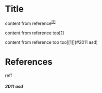 
# Title

content from reference<sup><a href="#ref1">[1]</a></sup>



content from reference too[[1]](#References)





content from reference too too[[1]](#2011 asd)















































# References





















<span name = "ref1">ref1</span>



















##### 2011 asd



































